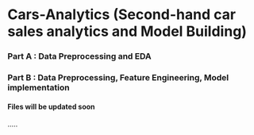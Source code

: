# Cars-Analytics (Second-hand car sales analytics and Model Building)

### Part A : Data Preprocessing and EDA

### Part B : Data Preprocessing, Feature Engineering, Model implementation

#### Files will be updated soon
.....
